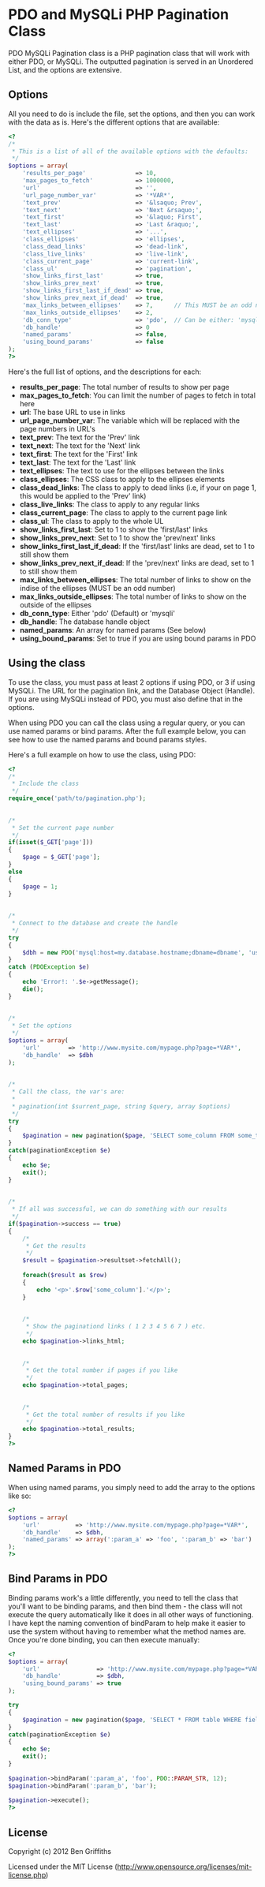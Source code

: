 # PDO and MySQLi PHP Pagination Class

PDO MySQLi Pagination class is a PHP pagination class that will work with either PDO, or MySQLi. The outputted pagination is served in an Unordered List, and the options are extensive.

## Options

All you need to do is include the file, set the options, and then you can work with the data as is. Here's the different options that are available:

```php
<?
/* 
 * This is a list of all of the available options with the defaults: 
 */  
$options = array(  
    'results_per_page'              => 10,  
    'max_pages_to_fetch'            => 1000000,  
    'url'                           => '',  
    'url_page_number_var'           => '*VAR*',  
    'text_prev'                     => '&lsaquo; Prev',  
    'text_next'                     => 'Next &rsaquo;',  
    'text_first'                    => '&laquo; First',  
    'text_last'                     => 'Last &raquo;',  
    'text_ellipses'                 => '...',  
    'class_ellipses'                => 'ellipses',  
    'class_dead_links'              => 'dead-link',  
    'class_live_links'              => 'live-link',  
    'class_current_page'            => 'current-link',  
    'class_ul'                      => 'pagination',  
    'show_links_first_last'         => true,  
    'show_links_prev_next'          => true,  
    'show_links_first_last_if_dead' => true,  
    'show_links_prev_next_if_dead'  => true,  
    'max_links_between_ellipses'    => 7,      // This MUST be an odd number, io things will break
    'max_links_outside_ellipses'    => 2,  
    'db_conn_type'                  => 'pdo',  // Can be either: 'mysqli' or 'pdo'
    'db_handle'                     => 0  
    'named_params'                  => false,  
    'using_bound_params'            => false  
);
?>
```

Here's the full list of options, and the descriptions for each:

* __results_per_page__: The total number of results to show per page
* __max_pages_to_fetch__: You can limit the number of pages to fetch in total here
* __url__: The base URL to use in links
* __url_page_number_var__: The variable which will be replaced with the page numbers in URL's
* __text_prev__: The text for the 'Prev' link
* __text_next__: The text for the 'Next' link
* __text_first__: The text for the 'First' link
* __text_last__: The text for the 'Last' link
* __text_ellipses__: The text to use for the ellipses between the links
* __class_ellipses__: The CSS class to apply to the ellipses elements
* __class_dead_links__: The class to apply to dead links (i.e, if your on page 1, this would be applied to the 'Prev' link)
* __class_live_links__: The class to apply to any regular links
* __class_current_page__: The class to apply to the current page link
* __class_ul__: The class to apply to the whole UL
* __show_links_first_last__: Set to 1 to show the 'first/last' links
* __show_links_prev_next__: Set to 1 to show the 'prev/next' links
* __show_links_first_last_if_dead__: If the 'first/last' links are dead, set to 1 to still show them
* __show_links_prev_next_if_dead__: If the 'prev/next' links are dead, set to 1 to still show them
* __max_links_between_ellipses__: The total number of links to show on the indise of the ellipses (MUST be an odd number)
* __max_links_outside_ellipses__: The total number of links to show on the outside of the ellipses
* __db_conn_type__: Either 'pdo' (Default) or 'mysqli'
* __db_handle__: The database handle object
* __named_params__: An array for named params (See below)
* __using_bound_params__: Set to true if you are using bound params in PDO

## Using the class

To use the class, you must pass at least 2 options if using PDO, or 3 if using MySQLi. The URL for the pagination link, and the Database Object (Handle). If you are using MySQLi instead of PDO, you must also define that in the options.

When using PDO you can call the class using a regular query, or you can use named params or bind params. After the full example below, you can see how to use the named params and bound params styles.

Here's a full example on how to use the class, using PDO:

```php
<?
/* 
 * Include the class 
 */  
require_once('path/to/pagination.php');  
  
  
/* 
 * Set the current page number 
 */  
if(isset($_GET['page']))  
{  
    $page = $_GET['page'];  
}  
else  
{  
    $page = 1;  
}  
  
  
/* 
 * Connect to the database and create the handle 
 */  
try  
{  
    $dbh = new PDO('mysql:host=my.database.hostname;dbname=dbname', 'username', 'password');  
}  
catch (PDOException $e)  
{  
    echo 'Error!: '.$e->getMessage();  
    die();  
}  
  
  
/* 
 * Set the options
 */  
$options = array(  
    'url'        => 'http://www.mysite.com/mypage.php?page=*VAR*',  
    'db_handle'  => $dbh  
);  
  
  
/* 
 * Call the class, the var's are: 
 * 
 * pagination(int $surrent_page, string $query, array $options) 
 */  
try
{
    $pagination = new pagination($page, 'SELECT some_column FROM some_table ORDER BY some_other_column', $options);  
}
catch(paginationException $e)
{
    echo $e;
    exit();
}
  
  
/* 
 * If all was successful, we can do something with our results 
 */  
if($pagination->success == true)  
{  
    /* 
     * Get the results 
     */  
    $result = $pagination->resultset->fetchAll();  
      
    foreach($result as $row)  
    {  
        echo '<p>'.$row['some_column'].'</p>';  
    }  
      
      
    /* 
     * Show the paginationd links ( 1 2 3 4 5 6 7 ) etc. 
     */  
    echo $pagination->links_html;  
      
      
    /* 
     * Get the total number if pages if you like 
     */  
    echo $pagination->total_pages;  
      
      
    /* 
     * Get the total number of results if you like 
     */  
    echo $pagination->total_results;  
}
?>
```

## Named Params in PDO

When using named params, you simply need to add the array to the options like so:


```php
<?
$options = array(  
    'url'          => 'http://www.mysite.com/mypage.php?page=*VAR*',  
    'db_handle'    => $dbh,  
    'named_params' => array(':param_a' => 'foo', ':param_b' => 'bar')  
);
?>
```

## Bind Params in PDO

Binding params work's a little differently, you need to tell the class that you'll want to be binding params, and then bind them - the class will not execute the query automatically like it does in all other ways of functioning. I have kept the naming convention of bindParam to help make it easier to use the system without having to remember what the method names are. Once you're done binding, you can then execute manually:


```php
<?
$options = array(  
    'url'                => 'http://www.mysite.com/mypage.php?page=*VAR*',  
    'db_handle'          => $dbh,  
    'using_bound_params' => true  
);  

try
{
    $pagination = new pagination($page, 'SELECT * FROM table WHERE field_a = :param_a AND field_b = :param_b', $options);  
}
catch(paginationException $e)
{
    echo $e;
    exit();
}
  
$pagination->bindParam(':param_a', 'foo', PDO::PARAM_STR, 12);  
$pagination->bindParam(':param_b', 'bar');  
  
$pagination->execute();
?>
```


## License

Copyright (c) 2012 Ben Griffiths

Licensed under the MIT License (http://www.opensource.org/licenses/mit-license.php)
